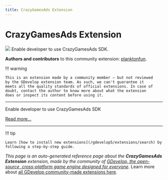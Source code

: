 ```yaml
---
title: CrazyGamesAds Extension
---
```

# CrazyGamesAds Extension

![](/)
Enable developer to use CrazyGamesAds SDK.

**Authors and contributors** to this community extension: [planktonfun](https://gd.games/planktonfun).

!!! warning
    
        
    This is an extension made by a community member — but not reviewed
    by the GDevelop extension team. As such, we can't guarantee it
    meets all the quality standards of official extensions. In case of
    doubt, contact the author to know more about what the extension
    does or inspect its content before using it.
    

---

Enable developer to use CrazyGamesAds SDK

[Read more...](https://docs.crazygames.com/sdk/html5/)

---

!!! tip

    Learn [how to install new extensions](/gdevelop5/extensions/search) by following a step-by-step guide.

*This page is an auto-generated reference page about the **CrazyGamesAds Extension** extension, made by the community of [GDevelop, the open-source, cross-platform game engine designed for everyone](https://gdevelop.io/).* Learn more about [all GDevelop community-made extensions here](/gdevelop5/extensions).